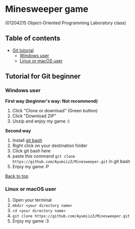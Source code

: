 # Minesweeper game
(01204215 Object-Oriented Programming Laboratory class)

## Table of contents
* [Git tutorial](#tutorial-for-git-beginer)
    * [Windows user](#windows-user)
    * [Linux or macOS user](#linux-or-macos-user)

## Tutorial for Git beginner

### Windows user

__First way (beginner's way: Not recommend)__
1. Click "Clone or download" (Green button)
2. Click "Download ZIP"
3. Unzip and enjoy my game :)

__Second way__
1. Install [git bash](https://git-scm.com/downloads)
2. Right click on your destination folder
3. Click git bash here
4. paste this command `git clone https://github.com/AyumiizZ/Minesweeper.git` in git bash
5. Enjoy my game :P

[Back to top](#minesweeper-game)

### Linux or macOS user
1. Open your terminal
2. `mkdir <your directory name>`
3. `cd <your directory name>`
4. `git clone https://github.com/AyumiizZ/Minesweeper.git`
5. Enjoy my game :3